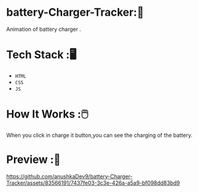 # battery-Charger-Tracker:🔋
Animation of battery charger .
# Tech Stack :🖥️
- `HTML`<br/>
- `CSS`<br/>
- `JS`<br/>
# How It Works :🖱️
When you click in charge it button,you can see the charging of the battery.<br/>
# Preview :🎥
https://github.com/anushkaDev9/battery-Charger-Tracker/assets/83566191/7437fe03-3c3e-426a-a5a9-bf098dd83bd9

